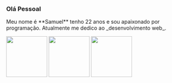 ### Olá Pessoal
<p>Meu nome é **Samuel** tenho 22 anos e sou apaixonado por programação. Atualmente me dedico ao _desenvolvimento web_. </p>

<img src="https://upload.wikimedia.org/wikipedia/commons/thumb/6/61/HTML5_logo_and_wordmark.svg/800px-HTML5_logo_and_wordmark.svg.png" width="110px" margin="10px" display="inline-block" />
<img src="https://upload.wikimedia.org/wikipedia/commons/thumb/d/d5/CSS3_logo_and_wordmark.svg/800px-CSS3_logo_and_wordmark.svg.png" width="110px" margin="10px" display="inline-block" />
<img src="https://upload.wikimedia.org/wikipedia/commons/thumb/9/99/Unofficial_JavaScript_logo_2.svg/800px-Unofficial_JavaScript_logo_2.svg.png" width="110px"  margin="10px"display="inline-block" />



